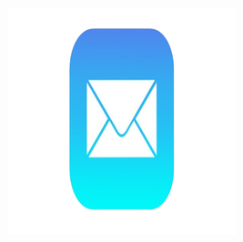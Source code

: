 <!DOCTYPE html>
<html lang="en">
<head>
  

<div class="container">
  <a href="mailto:umarylandigem@gmail.com"> 
  <img class="image" src="email.png" width ="400" height="400">
  <div class="overlay">

</body>
</html>
